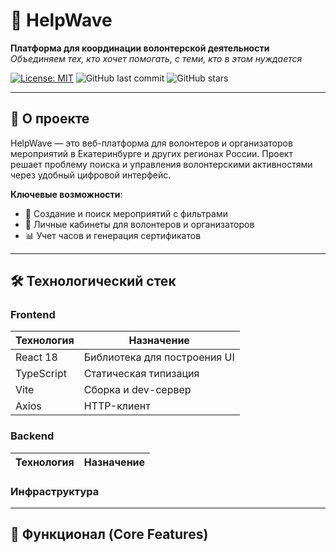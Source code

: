 # 🌊 HelpWave

**Платформа для координации волонтерской деятельности**  
*Объединяем тех, кто хочет помогать, с теми, кто в этом нуждается*

[![License: MIT](https://img.shields.io/badge/License-MIT-blue.svg)](https://opensource.org/licenses/MIT)
![GitHub last commit](https://img.shields.io/github/last-commit/RedstrikeRF/helpwave)
![GitHub stars](https://img.shields.io/github/stars/RedstrikeRF/helpwave?style=social)

---

## 🚀 О проекте

HelpWave — это веб-платформа для волонтеров и организаторов мероприятий в Екатеринбурге и других регионах России. Проект решает проблему поиска и управления волонтерскими активностями через удобный цифровой интерфейс.

**Ключевые возможности**:
- 📅 Создание и поиск мероприятий с фильтрами
- 👥 Личные кабинеты для волонтеров и организаторов
- 📊 Учет часов и генерация сертификатов

---

## 🛠 Технологический стек

### **Frontend**
| Технология | Назначение |
|------------|------------|
| React 18   | Библиотека для построения UI |
| TypeScript | Статическая типизация |
| Vite       | Сборка и dev-сервер |
| Axios       | HTTP-клиент |

### **Backend**
| Технология | Назначение |
|------------|------------|

### **Инфраструктура**

---

## 📌 Функционал (Core Features)


